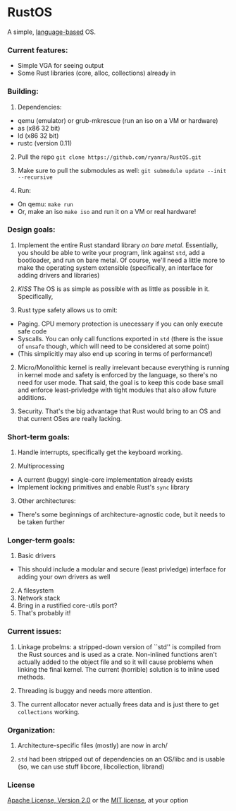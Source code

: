 RustOS
=====

A simple, [language-based](https://en.wikipedia.org/wiki/Language-based_system) OS.


### Current features:
  * Simple VGA for seeing output
  * Some Rust libraries (core, alloc, collections) already in

### Building:
1. Dependencies:
  * qemu (emulator) or grub-mkrescue (run an iso on a VM or hardware)
  * as (x86 32 bit)
  * ld (x86 32 bit)
  * rustc (version 0.11)

2. Pull the repo `git clone https://github.com/ryanra/RustOS.git`

3. Make sure to pull the submodules as well: `git submodule update --init --recursive`

4. Run:
  * On qemu: `make run`
  * Or, make an iso `make iso` and run it on a VM or real hardware!

### Design goals:
1. Implement the entire Rust standard library *on bare metal*. Essentially, 
you should be able to write your program, link against `std`, add a bootloader, and run
on bare metal. Of course, we'll need a little more to make the operating system extensible (specifically,
an interface for adding drivers and libraries)

2. *KISS* The OS is as simple as possible with as little as possible in it. Specifically, 
  1. Rust type safety allows us to omit:
  * Paging. CPU memory protection is unecessary if you can only execute safe code
  * Syscalls. You can only call functions exported in `std` (there is the issue of `unsafe` though, which
will need to be considered at some point)
  * (This simplicitly may also end up scoring in terms of performance!)

  2. Micro/Monolithic kernel is really irrelevant because everything is running in kernel mode and safety
  is enforced by the language, so there's no need for user mode. That said, the goal is to keep this code 
  base small and enforce least-privledge with tight modules that also allow future additions.

3. Security. That's the big advantage that Rust would bring to an OS and that current OSes are really
lacking.
  
### Short-term goals:
1. Handle interrupts, specifically get the keyboard working.

2. Multiprocessing
  * A current (buggy) single-core implementation already exists
  * Implement locking primitives and enable Rust's `sync` library

3. Other architectures:
  * There's some beginnings of architecture-agnostic code, but it needs to be taken further

### Longer-term goals:

1. Basic drivers
  * This should include a modular and secure (least privledge) interface for adding your own drivers as well
2. A filesystem
3. Network stack
4. Bring in a rustified core-utils port?
5. That's probably it!

### Current issues:
1. Linkage probelms: a stripped-down version of ``std'' is compiled from the Rust sources and is used as a crate. 
Non-inlined functions aren't actually added to the object file and so it will cause problems when linking the final
kernel. The current (horrible) solution is to inline used methods.

2. Threading is buggy and needs more attention.

3. The current allocator never actually frees data and is just there to get `collections` working.

### Organization:
1. Architecture-specific files (mostly) are now in arch/

2. `std` had been stripped out of dependencies on an OS/libc and is usable (so, we can use stuff libcore, libcollection, librand)

### License
[Apache License, Version 2.0](https://www.apache.org/licenses/LICENSE-2.0) or the [MIT license](http://opensource.org/licenses/MIT), at your option
